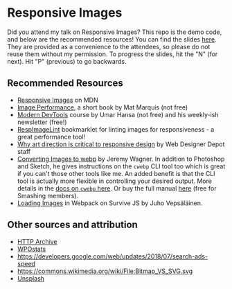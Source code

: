 # Responsive Images

Did you attend my talk on Responsive Images? This repo is the demo code, and below are the recommended resources! You can find the slides [here](https://siakaramalegos.github.io/responsive-images-slides/). They are provided as a convenience to the attendees, so please do not reuse them without my permission. To progress the slides, hit the "N" (for next). Hit "P" (previous) to go backwards.

## Recommended Resources

- [Responsive Images](https://developer.mozilla.org/en-US/docs/Learn/HTML/Multimedia_and_embedding/Responsive_images) on MDN
- [Image Performance](https://abookapart.com/products/image-performance), a short book by Mat Marquis (not free)
- [Modern DevTools](https://moderndevtools.com/) course by Umar Hansa (not free) and his weekly-ish newsletter (free!)
- [RespImageLint](https://ausi.github.io/respimagelint/) bookmarklet for linting images for responsiveness - a great performance tool!
- [Why art direction is critical to responsive design](https://www.webdesignerdepot.com/2017/04/why-art-direction-is-critical-to-responsive-design/) by Web Designer Depot staff
- [Converting Images to webp](https://www.smashingmagazine.com/2018/07/converting-images-to-webp/) by Jeremy Wagner. In addition to Photoshop and Sketch, he gives instructions on the `cwebp` CLI tool too which is great if you can't those other tools like me. An added benefit is that the CLI tool is actually more flexible in controlling your desired output. More details in the [docs on `cwebp` here](https://developers.google.com/speed/webp/docs/cwebp). Or buy the full manual [here](https://www.smashingmagazine.com/2018/07/webp-manual/) (free for Smashing members).
- [Loading Images](https://survivejs.com/webpack/loading/images/) in Webpack on Survive JS by Juho Vepsäläinen.

## Other sources and attribution

- [HTTP Archive](https://www.httparchive.org)
- [WPOstats](https://wpostats.com/)
- https://developers.google.com/web/updates/2018/07/search-ads-speed
- https://commons.wikimedia.org/wiki/File:Bitmap_VS_SVG.svg
- [Unsplash](https://unsplash.com)
